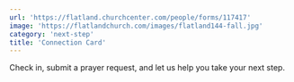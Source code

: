 ```yaml
---
url: 'https://flatland.churchcenter.com/people/forms/117417'
image: 'https://flatlandchurch.com/images/flatland144-fall.jpg'
category: 'next-step'
title: 'Connection Card'
---
```


Check in, submit a prayer request, and let us help you take your next step.
